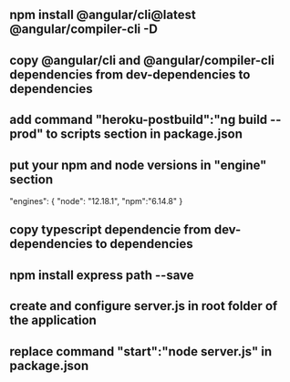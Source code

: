 ## npm install @angular/cli@latest @angular/compiler-cli -D
## copy @angular/cli and @angular/compiler-cli dependencies from dev-dependencies to dependencies
## add command "heroku-postbuild":"ng build --prod" to scripts section in package.json
## put your npm and node versions in "engine" section
"engines": {
    "node": "12.18.1",
    "npm":"6.14.8"
  }
## copy typescript dependencie from dev-dependencies to dependencies
## npm install express path --save
## create and configure server.js in root folder of the application
## replace command "start":"node server.js" in package.json